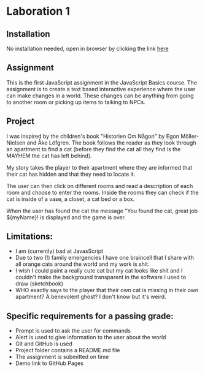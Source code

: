 # Laboration 1

## Installation
No installation needed, open in browser by clicking the link [here](https://caisak.github.io/Laboration-1/)

## Assignment
This is the first JavaScript assignment in the JavaScript Basics course. The assignment is to create a text based interactive experience where the user can make changes in a world. These changes can be anything from going to another room or picking up items to talking
 to NPCs.
## Project
I was inspired by the children's book "Historien Om Någon" by Egon Möller-Nielsen and Åke Löfgren. The book follows the reader as they look through an apartment to find a cat (before they find the cat all they find is the MAYHEM the cat has left behind).

My story takes the player to their apartment where they are informed that their cat has hidden and that they need to locate it. 

The user can then click on different rooms and read a description of each room and choose to enter the rooms. Inside the rooms they can check if the cat is inside of a vase, a closet, a cat bed or a box.

When the user has found the cat the message "You found the cat, great job ${myName}! is displayed and the game is over.

## Limitations:
* I am (currently) bad at JavasScript
* Due to two (!) family emergencies I have one braincell that I share with all orange cats around the world and my work is shit.
* I wish I could paint a really cute cat but my cat looks like shit and I couldn't make the background transparent in the software I used to draw (sketchbook)
* WHO exactly says to the player that their own cat is missing in their own apartment? A benevolent ghost? I don't know but it's weird.

## Specific requirements for a passing grade:
* Prompt is used to ask the user for commands
* Alert is used to give information to the user about the world
* Git and GitHub is used
* Project folder contains a README.md file
* The assignment is submitted on time
* Demo link to GitHub Pages